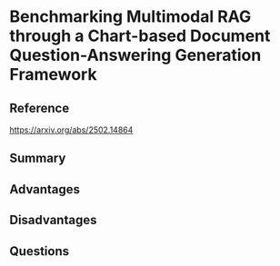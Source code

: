 # Benchmarking Multimodal RAG through a Chart-based Document Question-Answering Generation Framework
## Reference

https://arxiv.org/abs/2502.14864

## Summary

## Advantages

## Disadvantages

## Questions
